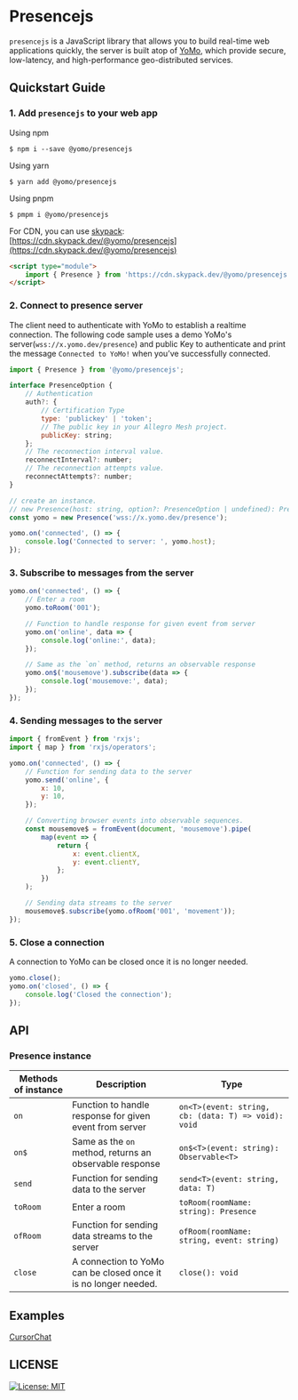 # Presencejs

`presencejs` is a JavaScript library that allows you to build real-time web applications quickly, the server is built atop of [YoMo](https://github.com/yomorun/yomo), which provide secure, low-latency, and high-performance geo-distributed services.

## Quickstart Guide

### 1. Add `presencejs` to your web app

Using npm

```
$ npm i --save @yomo/presencejs
```

Using yarn

```
$ yarn add @yomo/presencejs
```

Using pnpm

```
$ pmpm i @yomo/presencejs
```

For CDN, you can use [skypack](https://www.skypack.dev): [https://cdn.skypack.dev/@yomo/presencejs](https://cdn.skypack.dev/@yomo/presencejs)

```html
<script type="module">
    import { Presence } from 'https://cdn.skypack.dev/@yomo/presencejs';
</script>
```

### 2. Connect to presence server

The client need to authenticate with YoMo to establish a realtime connection. The following code sample uses a demo YoMo's server(`wss://x.yomo.dev/presence`) and public Key to authenticate and print the message `Connected to YoMo!` when you’ve successfully connected.

```js
import { Presence } from '@yomo/presencejs';

interface PresenceOption {
    // Authentication
    auth?: {
        // Certification Type
        type: 'publickey' | 'token';
        // The public key in your Allegro Mesh project.
        publicKey: string;
    };
    // The reconnection interval value.
    reconnectInterval?: number;
    // The reconnection attempts value.
    reconnectAttempts?: number;
}

// create an instance.
// new Presence(host: string, option?: PresenceOption | undefined): Presence
const yomo = new Presence('wss://x.yomo.dev/presence');

yomo.on('connected', () => {
    console.log('Connected to server: ', yomo.host);
});
```

### 3. Subscribe to messages from the server

```js
yomo.on('connected', () => {
    // Enter a room
    yomo.toRoom('001');

    // Function to handle response for given event from server
    yomo.on('online', data => {
        console.log('online:', data);
    });

    // Same as the `on` method, returns an observable response
    yomo.on$('mousemove').subscribe(data => {
        console.log('mousemove:', data);
    });
});
```

### 4. Sending messages to the server

```js
import { fromEvent } from 'rxjs';
import { map } from 'rxjs/operators';

yomo.on('connected', () => {
    // Function for sending data to the server
    yomo.send('online', {
        x: 10,
        y: 10,
    });

    // Converting browser events into observable sequences.
    const mousemove$ = fromEvent(document, 'mousemove').pipe(
        map(event => {
            return {
                x: event.clientX,
                y: event.clientY,
            };
        })
    );

    // Sending data streams to the server
    mousemove$.subscribe(yomo.ofRoom('001', 'movement'));
});
```

### 5. Close a connection

A connection to YoMo can be closed once it is no longer needed.

```js
yomo.close();
yomo.on('closed', () => {
    console.log('Closed the connection');
});
```

## API

### Presence instance

| Methods of instance | Description                                                     | Type                                                |
| ------------------- | --------------------------------------------------------------- | --------------------------------------------------- |
| `on`                | Function to handle response for given event from server         | `on<T>(event: string, cb: (data: T) => void): void` |
| `on$`               | Same as the `on` method, returns an observable response         | `on$<T>(event: string): Observable<T>`              |
| `send`              | Function for sending data to the server                         | `send<T>(event: string, data: T)`                   |
| `toRoom`            | Enter a room                                                    | `toRoom(roomName: string): Presence`                |
| `ofRoom`            | Function for sending data streams to the server                 | `ofRoom(roomName: string, event: string)`           |
| `close`             | A connection to YoMo can be closed once it is no longer needed. | `close(): void`                                     |

## Examples

[CursorChat](https://github.com/osdodo/cursor-chat)

## LICENSE

<a href="/LICENSE" target="_blank">
    <img alt="License: MIT" src="https://img.shields.io/badge/License-MIT-blue.svg" />
</a>
